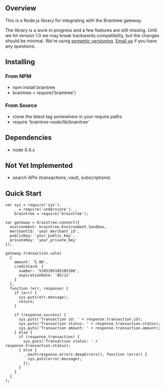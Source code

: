 ## Overview

This is a Node.js library for integrating with the Braintree gateway.

The library is a work in progress and a few features are still missing. Until
we hit version 1.0 we may break backwards compatibility, but the changes
should be minimal. We're using [semantic versioning](http://semver.org/).
[Email us](mailto:support@braintreepayments.com) if you have any questions.

## Installing

### From NPM

* npm install braintree
* braintree = require('braintree')

### From Source

* clone the latest tag somewhere in your require.paths
* require 'braintree-node/lib/braintree'

## Dependencies

* node 0.4.x

## Not Yet Implemented

* search APIs (transactions, vault, subscriptions)

## Quick Start

    var sys = require('sys'),
        _ = require('underscore')._,
        braintree = require('braintree');

    var gateway = braintree.connect({
      environment: braintree.Environment.Sandbox,
      merchantId: 'your_merchant_id',
      publicKey: 'your_public_key',
      privateKey: 'your_private_key'
    });

    gateway.transaction.sale(
      {
        amount: '5.00',
        creditCard: {
          number: '5105105105105100',
          expirationDate: '05/12'
        }
      },
      function (err, response) {
        if (err) {
          sys.puts(err.message);
          return;
        }

        if (response.success) {
          sys.puts('Transaction id: ' + response.transaction.id);
          sys.puts('Transaction status: ' + response.transaction.status);
          sys.puts('Transaction amount: ' + response.transaction.amount);
        } else {
          if (response.transaction) {
            sys.puts('Transaction status: ' + response.transaction.status);
          } else {
            _.each(response.errors.deepErrors(), function (error) {
              sys.puts(error.message);
            });
          }
        }
      }
    );

